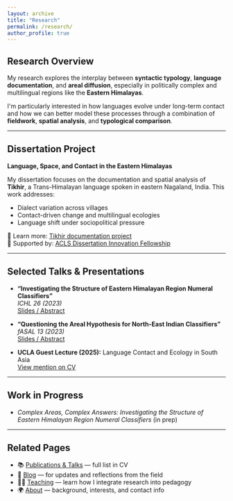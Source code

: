 ```yaml
---
layout: archive
title: "Research"
permalink: /research/
author_profile: true
---
```


## Research Overview

My research explores the interplay between **syntactic typology**, **language documentation**, and **areal diffusion**, especially in politically complex and multilingual regions like the **Eastern Himalayas**.

I'm particularly interested in how languages evolve under long-term contact and how we can better model these processes through a combination of **fieldwork**, **spatial analysis**, and **typological comparison**.

---

## Dissertation Project  
**Language, Space, and Contact in the Eastern Himalayas**

My dissertation focuses on the documentation and spatial analysis of **Tikhir**, a Trans-Himalayan language spoken in eastern Nagaland, India. This work addresses:

- Dialect variation across villages
- Contact-driven change and multilingual ecologies
- Language shift under sociopolitical pressure

🔗 Learn more: [Tikhir documentation project](/tikhir/)  
🧭 Supported by: [ACLS Dissertation Innovation Fellowship](https://www.acls.org/fellow-grantees/patrick-das/)

---

## Selected Talks & Presentations

- **“Investigating the Structure of Eastern Himalayan Region Numeral Classifiers”**  
  *ICHL 26 (2023)*  
  [Slides / Abstract](https://osf.io/kca4n/)

- **“Questioning the Areal Hypothesis for North-East Indian Classifiers”**  
  *fASAL 13 (2023)*  
  [Slides / Abstract](https://osf.io/6yzx2/)

- **UCLA Guest Lecture (2025):** Language Contact and Ecology in South Asia  
  [View mention on CV](/cv/)

---

## Work in Progress

- *Complex Areas, Complex Answers: Investigating the Structure of Eastern Himalayan Region Numeral Classifiers* (in prep)

---

## Related Pages

- 📚 [Publications & Talks](/cv/) — full list in CV  
- 🧪 [Blog](/blog/) — for updates and reflections from the field  
- 👨‍🏫 [Teaching](/teaching/) — learn how I integrate research into pedagogy  
- 🌍 [About](/about/) — background, interests, and contact info
